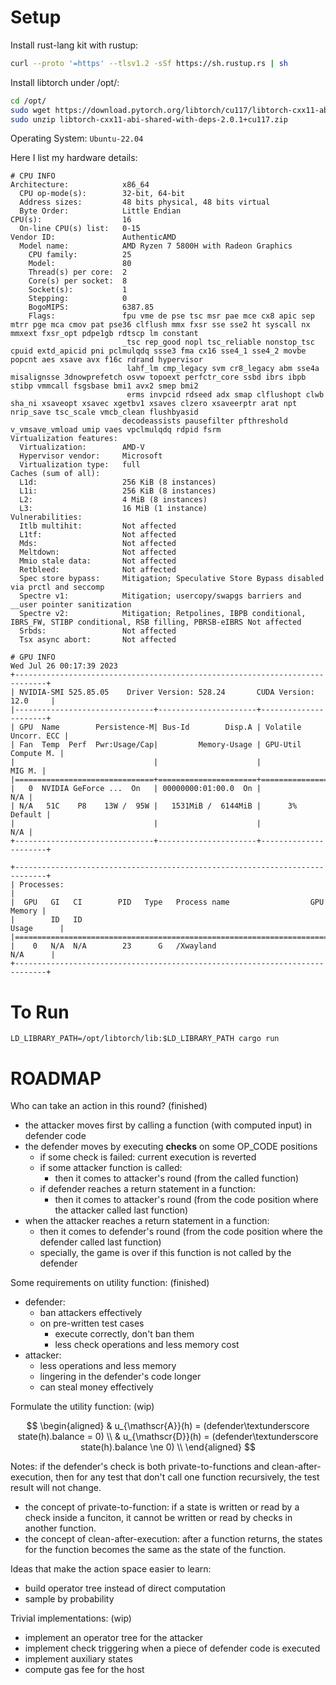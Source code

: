 # Setup

Install rust-lang kit with rustup: 

```bash
curl --proto '=https' --tlsv1.2 -sSf https://sh.rustup.rs | sh
```

Install libtorch under /opt/: 

```bash
cd /opt/
sudo wget https://download.pytorch.org/libtorch/cu117/libtorch-cxx11-abi-shared-with-deps-2.0.1%2Bcu117.zip
sudo unzip libtorch-cxx11-abi-shared-with-deps-2.0.1+cu117.zip 
```

Operating System: `Ubuntu-22.04`

Here I list my hardware details:  
```
# CPU INFO
Architecture:            x86_64
  CPU op-mode(s):        32-bit, 64-bit
  Address sizes:         48 bits physical, 48 bits virtual
  Byte Order:            Little Endian
CPU(s):                  16
  On-line CPU(s) list:   0-15
Vendor ID:               AuthenticAMD
  Model name:            AMD Ryzen 7 5800H with Radeon Graphics
    CPU family:          25
    Model:               80
    Thread(s) per core:  2
    Core(s) per socket:  8
    Socket(s):           1
    Stepping:            0
    BogoMIPS:            6387.85
    Flags:               fpu vme de pse tsc msr pae mce cx8 apic sep mtrr pge mca cmov pat pse36 clflush mmx fxsr sse sse2 ht syscall nx mmxext fxsr_opt pdpe1gb rdtscp lm constant
                         _tsc rep_good nopl tsc_reliable nonstop_tsc cpuid extd_apicid pni pclmulqdq ssse3 fma cx16 sse4_1 sse4_2 movbe popcnt aes xsave avx f16c rdrand hypervisor
                          lahf_lm cmp_legacy svm cr8_legacy abm sse4a misalignsse 3dnowprefetch osvw topoext perfctr_core ssbd ibrs ibpb stibp vmmcall fsgsbase bmi1 avx2 smep bmi2
                          erms invpcid rdseed adx smap clflushopt clwb sha_ni xsaveopt xsavec xgetbv1 xsaves clzero xsaveerptr arat npt nrip_save tsc_scale vmcb_clean flushbyasid
                         decodeassists pausefilter pfthreshold v_vmsave_vmload umip vaes vpclmulqdq rdpid fsrm
Virtualization features:
  Virtualization:        AMD-V
  Hypervisor vendor:     Microsoft
  Virtualization type:   full
Caches (sum of all):
  L1d:                   256 KiB (8 instances)
  L1i:                   256 KiB (8 instances)
  L2:                    4 MiB (8 instances)
  L3:                    16 MiB (1 instance)
Vulnerabilities:
  Itlb multihit:         Not affected
  L1tf:                  Not affected
  Mds:                   Not affected
  Meltdown:              Not affected
  Mmio stale data:       Not affected
  Retbleed:              Not affected
  Spec store bypass:     Mitigation; Speculative Store Bypass disabled via prctl and seccomp
  Spectre v1:            Mitigation; usercopy/swapgs barriers and __user pointer sanitization
  Spectre v2:            Mitigation; Retpolines, IBPB conditional, IBRS_FW, STIBP conditional, RSB filling, PBRSB-eIBRS Not affected
  Srbds:                 Not affected
  Tsx async abort:       Not affected

# GPU INFO
Wed Jul 26 00:17:39 2023
+-----------------------------------------------------------------------------+
| NVIDIA-SMI 525.85.05    Driver Version: 528.24       CUDA Version: 12.0     |
|-------------------------------+----------------------+----------------------+
| GPU  Name        Persistence-M| Bus-Id        Disp.A | Volatile Uncorr. ECC |
| Fan  Temp  Perf  Pwr:Usage/Cap|         Memory-Usage | GPU-Util  Compute M. |
|                               |                      |               MIG M. |
|===============================+======================+======================|
|   0  NVIDIA GeForce ...  On   | 00000000:01:00.0  On |                  N/A |
| N/A   51C    P8    13W /  95W |   1531MiB /  6144MiB |      3%      Default |
|                               |                      |                  N/A |
+-------------------------------+----------------------+----------------------+

+-----------------------------------------------------------------------------+
| Processes:                                                                  |
|  GPU   GI   CI        PID   Type   Process name                  GPU Memory |
|        ID   ID                                                   Usage      |
|=============================================================================|
|    0   N/A  N/A        23      G   /Xwayland                       N/A      |
+-----------------------------------------------------------------------------+
```

# To Run

```shell
LD_LIBRARY_PATH=/opt/libtorch/lib:$LD_LIBRARY_PATH cargo run
```

# ROADMAP

Who can take an action in this round? (finished)
- the attacker moves first by calling a function (with computed input) in defender code
- the defender moves by executing **checks** on some OP\_CODE positions
	- if some check is failed: current execution is reverted
	- if some attacker function is called: 
		- then it comes to attacker's round (from the called function)
	- if defender reaches a return statement in a function: 
		- then it comes to attacker's round (from the code position where the attacker called last function)
- when the attacker reaches a return statement in a function: 
	- then it comes to defender's round (from the code position where the defender called last function)
	- specially, the game is over if this function is not called by the defender

Some requirements on utility function: (finished)
- defender: 
	- ban attackers effectively
	- on pre-written test cases
		- execute correctly, don't ban them
		- less check operations and less memory cost
- attacker: 
	- less operations and less memory
	- lingering in the defender's code longer
	- can steal money effectively

Formulate the utility function: (wip)

$$
\begin{aligned}
& u_{\mathscr{A}}(h) = (defender\textunderscore state(h).balance = 0) \\
& u_{\mathscr{D}}(h) = (defender\textunderscore state(h).balance \ne 0) \\
\end{aligned}
$$

Notes: if the defender's check is both private-to-functions and clean-after-execution, then for any test that don't call one function recursively, the test result will not change. 
- the concept of private-to-function: if a state is written or read by a check inside a funciton, it cannot be written or read by checks in another function. 
- the concept of clean-after-execution: after a function returns, the states for the function becomes the same as the state of the function. 

Ideas that make the action space easier to learn:
- build operator tree instead of direct computation
- sample by probability

Trivial implementations: (wip)
- implement an operator tree for the attacker
- implement check triggering when a piece of defender code is executed
- implement auxiliary states
- compute gas fee for the host
